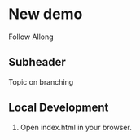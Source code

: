  # New demo

 Follow Allong

## Subheader

Topic on branching

## Local Development 

1. Open index.html in your browser.
